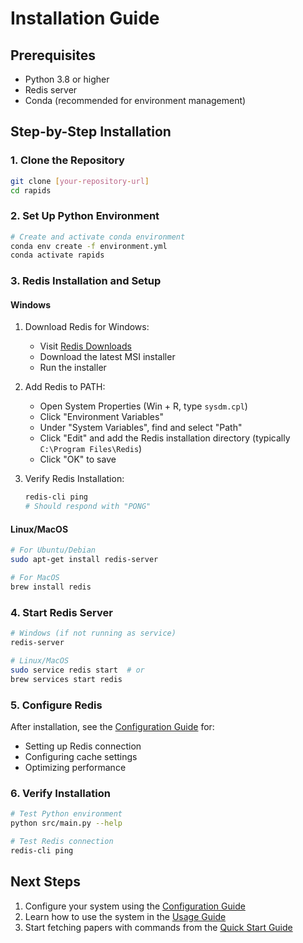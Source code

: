 # Installation Guide

## Prerequisites
- Python 3.8 or higher
- Redis server
- Conda (recommended for environment management)

## Step-by-Step Installation

### 1. Clone the Repository
```bash
git clone [your-repository-url]
cd rapids
```

### 2. Set Up Python Environment
```bash
# Create and activate conda environment
conda env create -f environment.yml
conda activate rapids
```

### 3. Redis Installation and Setup

#### Windows
1. Download Redis for Windows:
   - Visit [Redis Downloads](https://github.com/microsoftarchive/redis/releases)
   - Download the latest MSI installer
   - Run the installer

2. Add Redis to PATH:
   - Open System Properties (Win + R, type `sysdm.cpl`)
   - Click "Environment Variables"
   - Under "System Variables", find and select "Path"
   - Click "Edit" and add the Redis installation directory (typically `C:\Program Files\Redis`)
   - Click "OK" to save

3. Verify Redis Installation:
   ```bash
   redis-cli ping
   # Should respond with "PONG"
   ```

#### Linux/MacOS
```bash
# For Ubuntu/Debian
sudo apt-get install redis-server

# For MacOS
brew install redis
```

### 4. Start Redis Server
```bash
# Windows (if not running as service)
redis-server

# Linux/MacOS
sudo service redis start  # or
brew services start redis
```

### 5. Configure Redis
After installation, see the [Configuration Guide](configuration.md#redis-cache-configuration) for:
- Setting up Redis connection
- Configuring cache settings
- Optimizing performance

### 6. Verify Installation
```bash
# Test Python environment
python src/main.py --help

# Test Redis connection
redis-cli ping
```

## Next Steps
1. Configure your system using the [Configuration Guide](configuration.md)
2. Learn how to use the system in the [Usage Guide](usage.md)
3. Start fetching papers with commands from the [Quick Start Guide](../README.md#quick-start)
